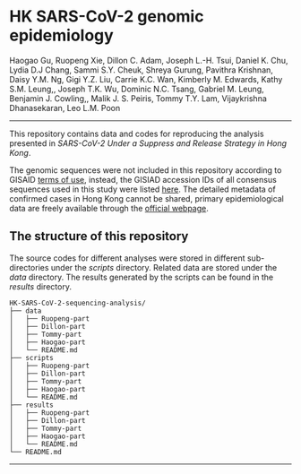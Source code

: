 # HK SARS-CoV-2 genomic epidemiology


Haogao Gu, Ruopeng Xie, Dillon C. Adam, Joseph L.-H. Tsui, Daniel K. Chu, Lydia D.J Chang, Sammi S.Y. Cheuk, Shreya Gurung, Pavithra Krishnan, Daisy Y.M. Ng, Gigi Y.Z. Liu, Carrie K.C. Wan, Kimberly M. Edwards, Kathy S.M. Leung,, Joseph T.K. Wu, Dominic N.C. Tsang, Gabriel M. Leung, Benjamin J. Cowling,, Malik J. S. Peiris, Tommy T.Y. Lam, Vijaykrishna Dhanasekaran, Leo L.M. Poon

---
This repository contains data and codes for reproducing the analysis presented in *SARS-CoV-2 Under a Suppress and Release Strategy in Hong Kong*.

The genomic sequences were not included in this repository according to GISAID [terms of use](https://www.gisaid.org/registration/terms-of-use/), instead, the GISIAD accession IDs of all consensus sequences used in this study were listed [here](./data/GISAID_accession_ID.csv). The detailed metadata of confirmed cases in Hong Kong cannot be shared, primary epidemiological data are freely available through the [official webpage](https://www.coronavirus.gov.hk/eng/index.html).

## The structure of this repository
The source codes for different analyses were stored in different sub-directories under the *scripts* directory. Related data are stored under the *data* directory. The results generated by the scripts can be found in the *results* directory. 

```
HK-SARS-CoV-2-sequencing-analysis/
├── data
│   ├── Ruopeng-part
│   ├── Dillon-part
│   ├── Tommy-part
│   ├── Haogao-part
│   └── README.md
├── scripts
│   ├── Ruopeng-part
│   ├── Dillon-part
│   ├── Tommy-part
│   ├── Haogao-part
│   └── README.md
├── results
│   ├── Ruopeng-part
│   ├── Dillon-part
│   ├── Tommy-part
│   ├── Haogao-part
│   └── README.md
└── README.md
```

---
